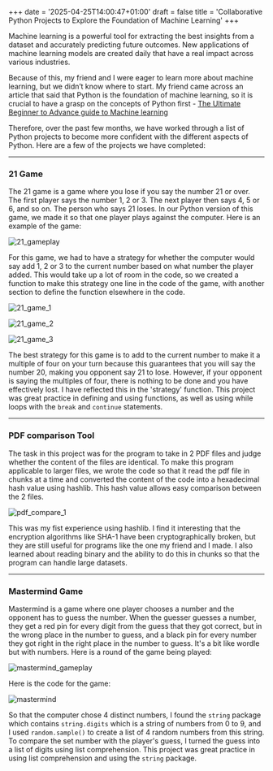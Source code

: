 +++
date = '2025-04-25T14:00:47+01:00'
draft = false
title = 'Collaborative Python Projects to Explore the Foundation of Machine Learning'
+++

Machine learning is a powerful tool for extracting the best insights from a dataset and accurately predicting future outcomes. New applications of machine learning models are created daily that have a real impact across various industries. 

Because of this, my friend and I were eager to learn more about machine learning, but we didn’t know where to start. My friend came across an article that said that Python is the foundation of machine learning, so it is crucial to have a grasp on the concepts of Python first - [The Ultimate Beginner to Advance guide to Machine learning](https://pub.towardsai.net/the-ultimate-beginner-to-advance-guide-to-machine-learning-b4dd361aefbb)

Therefore, over the past few months, we have worked through a list of Python projects to become more confident with the different aspects of Python. Here are a few of the projects we have completed:

---

### 21 Game

The 21 game is a game where you lose if you say the number 21 or over. The first player says the number 1, 2 or 3. The next player then says 4, 5 or 6, and so on. The person who says 21 loses. In our Python version of this game, we made it so that one player plays against the computer. Here is an example of the game:

![21_gameplay](img/21_gameplay.png)

For this game, we had to have a strategy for whether the computer would say add 1, 2 or 3 to the current number based on what number the player added. This would take up a lot of room in the code, so we created a function to make this strategy one line in the code of the game, with another section to define the function elsewhere in the code.

![21_game_1](img/21_game_1.png)


![21_game_2](img/21_game_2.png)


![21_game_3](img/21_game_3.png)

The best strategy for this game is to add to the current number to make it a multiple of four on your turn because this guarantees that you will say the number 20, making you opponent say 21 to lose. However, if your opponent is saying the multiples of four, there is nothing to be done and you have effectively lost. I have reflected this in the 'strategy' function. This project was great practice in defining and using functions, as well as using while loops with the `break` and `continue` statements.

---

### PDF comparison Tool

The task in this project was for the program to take in 2 PDF files and judge whether the content of the files are identical. To make this program applicable to larger files, we wrote the code so that it read the pdf file in chunks at a time and converted the content of the code into a hexadecimal hash value using hashlib. This hash value allows easy comparison between the 2 files.

![pdf_compare_1](img/pdfcompare1.png) 

This was my fist experience using hashlib. I find it interesting that the encryption algorithms like SHA-1 have been cryptographically broken, but they are still useful for programs like the one my friend and I made. I also learned about reading binary and the ability to do this in chunks so that the program can handle large datasets.

---

### Mastermind Game

Mastermind is a game where one player chooses a number and the opponent has to guess the number. When the guesser guesses a number, they get a red pin for every digit from the guess that they got correct, but in the wrong place in the number to guess, and a black pin for every number they got right in the right place in the number to guess. It's a bit like wordle but with numbers. Here is a round of the game being played:

![mastermind_gameplay](img/mastermind_gameplay)

Here is the code for the game:

![mastermind](img/mastermind.png)

So that the computer chose 4 distinct numbers, I found the `string` package which contains `string.digits` which is a string of numbers from 0 to 9, and I used `random.sample()` to create a list of 4 random numbers from this string. To compare the set number with the player's guess, I turned the guess into a list of digits using list comprehension. This project was great practice in using list comprehension and using the `string` package.


